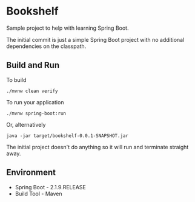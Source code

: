 # Bookshelf
Sample project to help with learning Spring Boot.

The initial commit is just a simple Spring Boot project with no additional dependencies on the classpath.

## Build and Run
To build

    ./mvnw clean verify

To run your application

    ./mvnw spring-boot:run

Or, alternatively

    java -jar target/bookshelf-0.0.1-SNAPSHOT.jar

The initial project doesn't do anything so it will run and terminate straight away.

## Environment
* Spring Boot - 2.1.9.RELEASE
* Build Tool - Maven